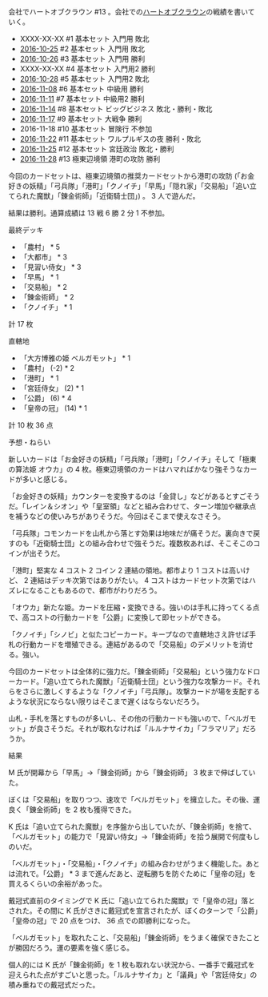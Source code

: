 会社でハートオブクラウン #13 。会社での[ハートオブクラウン](http://hatokura.flipflops.jp)の戦績を書いていく。

- XXXX-XX-XX #1 基本セット 入門用 敗北
- [2016-10-25][] #2 基本セット 入門用 敗北
- [2016-10-26][] #3 基本セット 入門用 勝利
- XXXX-XX-XX #4 基本セット 入門用2 勝利
- [2016-10-28][] #5 基本セット 入門用2 敗北
- [2016-11-08][] #6 基本セット 中級用 勝利
- [2016-11-11][] #7 基本セット 中級用2 勝利
- [2016-11-14][] #8 基本セット ビッグビジネス 敗北・勝利・敗北
- [2016-11-17][] #9 基本セット 大戦争 勝利
- 2016-11-18 #10 基本セット 冒険行 不参加
- [2016-11-22][] #11 基本セット ワルプルギスの夜 勝利・敗北
- [2016-11-25][] #12 基本セット 宮廷政治 敗北・勝利
- [2016-11-28][] #13 極東辺境領 港町の攻防 勝利

今回のカードセットは、極東辺境領の推奨カードセットから港町の攻防 (「お金好きの妖精」「弓兵隊」「港町」「クノイチ」「早馬」「隠れ家」「交易船」「追い立てられた魔獣」「錬金術師」「近衛騎士団」) 。 3 人で遊んだ。

結果は勝利。通算成績は 13 戦 6 勝 2 分 1 不参加。

最終デッキ

- 「農村」 * 5
- 「大都市」 * 3
- 「見習い侍女」 * 3
- 「早馬」 * 1
- 「交易船」 * 2
- 「錬金術師」 * 2
- 「クノイチ」 * 1

計 17 枚

直轄地

- 「大方博雅の姫 ベルガモット」 * 1
- 「農村」 (-2) * 2
- 「港町」 * 1
- 「宮廷侍女」 (2) * 1
- 「公爵」 (6) * 4
- 「皇帝の冠」 (14) * 1

計 10 枚 36 点

予想・ねらい

新しいカードは「お金好きの妖精」「弓兵隊」「港町」「クノイチ」そして「極東の算法姫 オウカ」の 4 枚。極東辺境領のカードはハマればかなり強そうなカードが多いと感じる。

「お金好きの妖精」カウンターを変換するのは「金貸し」などがあるとすごそうだ。「レイン＆シオン」や「皇室領」などと組み合わせて、ターン増加や継承点を補うなどの使いみちがありそうだ。今回はそこまで使えなさそう。

「弓兵隊」コモンカードを山札から落とす効果は地味だが痛そうだ。裏向きで戻すのも「近衛騎士団」との組み合わせで強そうだ。複数枚あれば、そこそこのコインが出そうだ。

「港町」堅実な 4 コスト 2 コイン 2 連結の領地。都市より 1 コストは高いけど、 2 連結はデッキ次第ではありがたい。 4 コストはカードセット次第ではハズレになることもあるので、都市がわりだろう。

「オウカ」新たな姫。カードを圧縮・変換できる。強いのは手札に持ってくる点で、高コストの行動カードを「公爵」に変換して即セットができる。

「クノイチ」「シノビ」と似たコピーカード。キープなので直轄地さえ許せば手札の行動カードを増殖できる。連結があるので「交易船」のデメリットを消せる。強い。

今回のカードセットは全体的に強力だ。「錬金術師」「交易船」という強力なドローカード。「追い立てられた魔獣」「近衛騎士団」という強力な攻撃カード。それらをさらに激しくするような「クノイチ」「弓兵隊」。攻撃カードが場を支配するような状況にならない限りはそこまで遅くはならないだろう。

山札・手札を落とすものが多いし、その他の行動カードも強いので、「ベルガモット」が良さそうだ。それが取れなければ「ルルナサイカ」「フラマリア」だろうか。

結果

M 氏が開幕から「早馬」→「錬金術師」から「錬金術師」 3 枚まで伸ばしていた。

ぼくは「交易船」を取りつつ、速攻で「ベルガモット」を擁立した。その後、運良く「錬金術師」を 2 枚も獲得できた。

K 氏は「追い立てられた魔獣」を序盤から出していたが、「錬金術師」を捨て、「ベルガモット」の能力で「見習い侍女」→「錬金術師」を拾う展開で何度もしのいだ。

「ベルガモット」・「交易船」・「クノイチ」の組み合わせがうまく機能した。あとは流れで。「公爵」 * 3 まで進んだあと、逆転勝ちを防ぐために「皇帝の冠」を買えるくらいの余裕があった。

戴冠式直前のタイミングで K 氏に「追い立てられた魔獣」で「皇帝の冠」落とされた。その間に K 氏がさきに戴冠式を宣言されたが、ぼくのターンで「公爵」「皇帝の冠」で 20 点をつけ、 36 点での即勝利になった。

「ベルガモット」を取れたこと、「交易船」「錬金術師」をうまく確保できたことが勝因だろう。運の要素を強く感じる。

個人的には K 氏が「錬金術師」を 1 枚も取れない状況から、一番手で戴冠式を迎えられた点がすごいと思った。「ルルナサイカ」と「議員」や「宮廷侍女」の積み重ねでの戴冠式だった。

[2016-10-25]: http://blog.bouzuya.net/2016/10/25/
[2016-10-26]: http://blog.bouzuya.net/2016/10/26/
[2016-10-28]: http://blog.bouzuya.net/2016/10/28/
[2016-11-08]: http://blog.bouzuya.net/2016/11/08/
[2016-11-11]: http://blog.bouzuya.net/2016/11/11/
[2016-11-14]: http://blog.bouzuya.net/2016/11/14/
[2016-11-17]: http://blog.bouzuya.net/2016/11/17/
[2016-11-22]: http://blog.bouzuya.net/2016/11/22/
[2016-11-25]: http://blog.bouzuya.net/2016/11/25/
[2016-11-28]: http://blog.bouzuya.net/2016/11/28/
